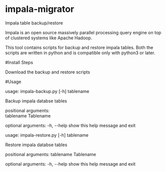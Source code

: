# impala-migrator

Impala table backup/restore

Impala is an open source massively parallel processing query engine on top of clustered systems like Apache Hadoop. 

This tool contains scripts for backup and restore impala tables. Both the scripts are written in python and is compatible only with python3 or later.

#Install Steps

Download the backup and restore scripts

#Usage

usage: impala-backup.py [-h] tablename
                                                                                                                                                                                                
Backup impala databse tables                                                                                                                                                                      
                                                                                                                                                                                                
positional arguments:                                                                                                                                                                           
  tablename   Tablename                                                                                                                                                                         
                                                                                                                                                                                                
optional arguments:
  -h, --help  show this help message and exit

usage: impala-restore.py [-h] tablename

Restore impala databse tables

positional arguments:
  tablename   Tablename

optional arguments:
  -h, --help  show this help message and exit
